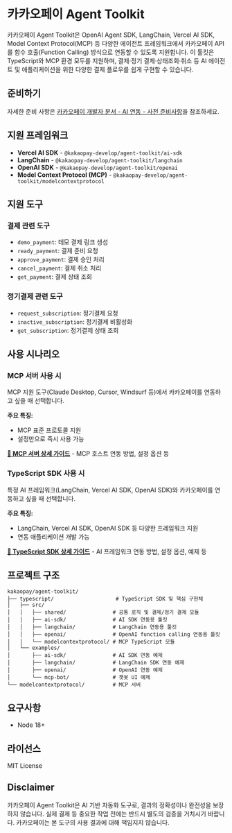 # 카카오페이 Agent Toolkit

카카오페이 Agent Toolkit은 OpenAI Agent SDK, LangChain, Vercel AI SDK, Model Context Protocol(MCP) 등 다양한 에이전트 프레임워크에서 카카오페이 API를 함수 호출(Function Calling) 방식으로 연동할 수 있도록 지원합니다. 이 툴킷은 TypeScript와 MCP 환경 모두를 지원하며, 결제·정기 결제·상태조회·취소 등 AI 에이전트 및 애플리케이션을 위한 다양한 결제 플로우를 쉽게 구현할 수 있습니다.

## 준비하기

자세한 준비 사항은 [카카오페이 개발자 문서 - AI 연동 - 사전 준비사항](https://developers.kakaopay.com/docs/payment/online/ai#payment-ai-intro-prepare)을 참조하세요.

## 지원 프레임워크

- **Vercel AI SDK** - `@kakaopay-develop/agent-toolkit/ai-sdk`
- **LangChain** - `@kakaopay-develop/agent-toolkit/langchain`
- **OpenAI SDK** - `@kakaopay-develop/agent-toolkit/openai`
- **Model Context Protocol (MCP)** - `@kakaopay-develop/agent-toolkit/modelcontextprotocol`

## 지원 도구

### 결제 관련 도구

- `demo_payment`: 데모 결제 링크 생성
- `ready_payment`: 결제 준비 요청
- `approve_payment`: 결제 승인 처리
- `cancel_payment`: 결제 취소 처리
- `get_payment`: 결제 상태 조회

### 정기결제 관련 도구

- `request_subscription`: 정기결제 요청
- `inactive_subscription`: 정기결제 비활성화
- `get_subscription`: 정기결제 상태 조회

## 사용 시나리오

### MCP 서버 사용 시

MCP 지원 도구(Claude Desktop, Cursor, Windsurf 등)에서 카카오페이를 연동하고 싶을 때 선택합니다.

**주요 특징:**
- MCP 표준 프로토콜 지원
- 설정만으로 즉시 사용 가능

**[📖 MCP 서버 상세 가이드](./modelcontextprotocol/README.md)** - MCP 호스트 연동 방법, 설정 옵션 등

### TypeScript SDK 사용 시

특정 AI 프레임워크(LangChain, Vercel AI SDK, OpenAI SDK)와 카카오페이를 연동하고 싶을 때 선택합니다.

**주요 특징:**
- LangChain, Vercel AI SDK, OpenAI SDK 등 다양한 프레임워크 지원
- 연동 애플리케이션 개발 가능

**[📖 TypeScript SDK 상세 가이드](./typescript/README.md)** - AI 프레임워크 연동 방법, 설정 옵션, 예제 등

## 프로젝트 구조

```
kakaopay/agent-toolkit/
├── typescript/                    # TypeScript SDK 및 핵심 구현체
│   ├── src/
│   │   ├── shared/               # 공통 로직 및 결제/정기 결제 모듈
│   │   ├── ai-sdk/               # AI SDK 연동용 툴킷
│   │   ├── langchain/            # LangChain 연동용 툴킷
│   │   ├── openai/               # OpenAI function calling 연동용 툴킷
│   │   └── modelcontextprotocol/ # MCP TypeScript 모듈
│   └── examples/
│       ├── ai-sdk/               # AI SDK 연동 예제
│       ├── langchain/            # LangChain SDK 연동 예제
│       ├── openai/               # OpenAI 연동 예제
│       └── mcp-bot/              # 챗봇 UI 예제
└── modelcontextprotocol/         # MCP 서버
```

## 요구사항

- Node 18+

## 라이선스

MIT License 

## Disclaimer

카카오페이 Agent Toolkit은 AI 기반 자동화 도구로, 결과의 정확성이나 완전성을 보장하지 않습니다. 실제 결제 등 중요한 작업 전에는 반드시 별도의 검증을 거치시기 바랍니다. 카카오페이는 본 도구의 사용 결과에 대해 책임지지 않습니다. 